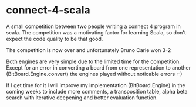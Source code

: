 connect-4-scala
===============

A small competition between two people writing a connect 4 program in scala.
The competition was a motivating factor for learning Scala,
so don't expect the code quality to be that good.

The competition is now over and unfortunately Bruno Carle won 3-2

Both engines are very simple due to the limited time for the competition.
Except for an error in converting a board from one representation to
another (BitBoard.Engine.convert) the engines played without noticable errors :-)

If I get time for it I will improve my implementation (BitBoard.Engine)
in the coming weeks to include more comments, a transposition table,
alpha beta search with iterative deepening and better evaluation function.

